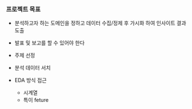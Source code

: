 ### 프로젝트 목표
- 분석하고자 하는 도메인을 정하고 데이터 수집/정제 후 가시화 하여 인사이트 결과 도출
- 발표 및 보고를 할 수 있어야 한다


- 주제 선정
- 분석 데이터 서치
- EDA 방식 접근
	- 시계열
	- 특이 feture 

